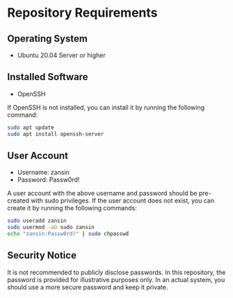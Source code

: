# Repository Requirements

## Operating System

- Ubuntu 20.04 Server or higher

## Installed Software

- OpenSSH

If OpenSSH is not installed, you can install it by running the following command:

```bash
sudo apt update
sudo apt install openssh-server
```
## User Account
- Username: zansin
- Password: Passw0rd!

A user account with the above username and password should be pre-created with sudo privileges. If the user account does not exist, you can create it by running the following commands:

```bash
sudo useradd zansin
sudo usermod -aG sudo zansin
echo "zansin:Passw0rd!" | sudo chpasswd
```

## Security Notice
It is not recommended to publicly disclose passwords. In this repository, the password is provided for illustrative purposes only. In an actual system, you should use a more secure password and keep it private.
